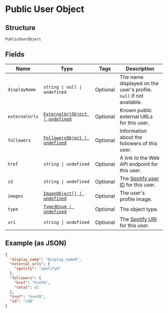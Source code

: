 
# Public User Object

## Structure

`PublicUserObject`

## Fields

| Name | Type | Tags | Description |
|  --- | --- | --- | --- |
| `displayName` | `string \| null \| undefined` | Optional | The name displayed on the user's profile. `null` if not available. |
| `externalUrls` | [`ExternalUrlObject \| undefined`](../../doc/models/external-url-object.md) | Optional | Known public external URLs for this user. |
| `followers` | [`FollowersObject \| undefined`](../../doc/models/followers-object.md) | Optional | Information about the followers of this user. |
| `href` | `string \| undefined` | Optional | A link to the Web API endpoint for this user. |
| `id` | `string \| undefined` | Optional | The [Spotify user ID](/documentation/web-api/concepts/spotify-uris-ids) for this user. |
| `images` | [`ImageObject[] \| undefined`](../../doc/models/image-object.md) | Optional | The user's profile image. |
| `type` | [`Type3Enum \| undefined`](../../doc/models/type-3-enum.md) | Optional | The object type. |
| `uri` | `string \| undefined` | Optional | The [Spotify URI](/documentation/web-api/concepts/spotify-uris-ids) for this user. |

## Example (as JSON)

```json
{
  "display_name": "display_name6",
  "external_urls": {
    "spotify": "spotify6"
  },
  "followers": {
    "href": "href0",
    "total": 82
  },
  "href": "href8",
  "id": "id6"
}
```


